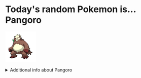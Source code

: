# Today's random Pokemon is... Pangoro

![Pangoro shiny sprite](https://raw.githubusercontent.com/PokeAPI/sprites/master/sprites/pokemon/shiny/675.png)

<details>
<summary>Additional info about Pangoro</summary>

| srpite type | image |
|------|------|
| front_default | ![Pangoro front_default sprite](https://raw.githubusercontent.com/PokeAPI/sprites/master/sprites/pokemon/675.png) | </details>